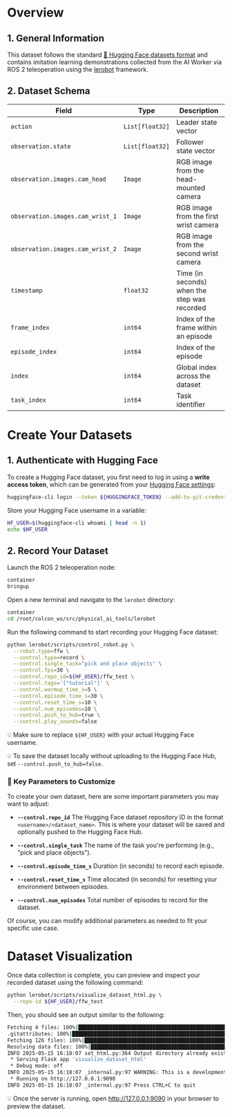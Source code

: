 # Overview
## 1. General Information

This dataset follows the standard [🤗 Hugging Face datasets format](https://huggingface.co/docs/datasets/index) and contains imitation learning demonstrations collected from the AI Worker via ROS 2 teleoperation using the [lerobot](https://github.com/huggingface/lerobot) framework.


## 2. Dataset Schema

| Field               | Type             | Description |
|--------------------|------------------|-------------|
| `action`           | `List[float32]`  | Leader state vector |
| `observation.state`| `List[float32]`  | Follower state vector |
| `observation.images.cam_head`     | `Image`          | RGB image from the head-mounted camera |
| `observation.images.cam_wrist_1`  | `Image`          | RGB image from the first wrist camera |
| `observation.images.cam_wrist_2`  | `Image`          | RGB image from the second wrist camera |
| `timestamp`                       | `float32`        | Time (in seconds) when the step was recorded |
| `frame_index`                     | `int64`          | Index of the frame within an episode |
| `episode_index`                   | `int64`          | Index of the episode |
| `index`                           | `int64`          | Global index across the dataset |
| `task_index`                      | `int64`          | Task identifier |


# Create Your Datasets
## 1. Authenticate with Hugging Face

To create a Hugging Face dataset, you first need to log in using a **write access token**, which can be generated from your [Hugging Face settings](https://huggingface.co/settings/tokens):

```bash
huggingface-cli login --token ${HUGGINGFACE_TOKEN} --add-to-git-credential
```

Store your Hugging Face username in a variable:

```bash
HF_USER=$(huggingface-cli whoami | head -n 1)
echo $HF_USER
```
## 2. Record Your Dataset

Launch the ROS 2 teleoperation node:

```bash
container
bringup
```

Open a new terminal and navigate to the `lerobot` directory:
```bash
container
cd /root/colcon_ws/src/physical_ai_tools/lerobot
```

Run the following command to start recording your Hugging Face dataset:
```bash
python lerobot/scripts/control_robot.py \
  --robot.type=ffw \
  --control.type=record \
  --control.single_task="pick and place objects" \
  --control.fps=30 \
  --control.repo_id=${HF_USER}/ffw_test \
  --control.tags='["tutorial"]' \
  --control.warmup_time_s=5 \
  --control.episode_time_s=30 \
  --control.reset_time_s=10 \
  --control.num_episodes=10 \
  --control.push_to_hub=true \
  --control.play_sounds=false

```
💡 Make sure to replace `${HF_USER}` with your actual Hugging Face username.

💡 To save the dataset locally without uploading to the Hugging Face Hub, set `--control.push_to_hub=false`.

### 🔧 Key Parameters to Customize

To create your own dataset, here are some important parameters you may want to adjust:

- **`--control.repo_id`**
  The Hugging Face dataset repository ID in the format `<username>/<dataset_name>`. This is where your dataset will be saved and optionally pushed to the Hugging Face Hub.

- **`--control.single_task`**
  The name of the task you're performing (e.g., "pick and place objects").

- **`--control.episode_time_s`**
  Duration (in seconds) to record each episode.

- **`--control.reset_time_s`**
  Time allocated (in seconds) for resetting your environment between episodes.

- **`--control.num_episodes`**
  Total number of episodes to record for the dataset.

Of course, you can modify additional parameters as needed to fit your specific use case.

# Dataset Visualization

Once data collection is complete, you can preview and inspect your recorded dataset using the following command:

```bash
python lerobot/scripts/visualize_dataset_html.py \
  --repo-id ${HF_USER}/ffw_test
```

Then, you should see an output similar to the following:
```bash
Fetching 4 files: 100%|███████████████████████████████████████████████████████████████████████████████████████████████████████████████████| 4/4 [00:00<00:00, 3457.79it/s]
.gitattributes: 100%|████████████████████████████████████████████████████████████████████████████████████████████████████████████████| 2.46k/2.46k [00:00<00:00, 45.9MB/s]
Fetching 126 files: 100%|██████████████████████████████████████████████████████████████████████████████████████████████████████████████| 126/126 [00:00<00:00, 266.66it/s]
Resolving data files: 100%|███████████████████████████████████████████████████████████████████████████████████████████████████████████| 30/30 [00:00<00:00, 662258.53it/s]
INFO 2025-05-15 16:18:07 set_html.py:364 Output directory already exists. Loading from it: '/tmp/lerobot_visualize_dataset_uo6ddbb1'
 * Serving Flask app 'visualize_dataset_html'
 * Debug mode: off
INFO 2025-05-15 16:18:07 _internal.py:97 WARNING: This is a development server. Do not use it in a production deployment. Use a production WSGI server instead.
 * Running on http://127.0.0.1:9090
INFO 2025-05-15 16:18:07 _internal.py:97 Press CTRL+C to quit
```

💡 Once the server is running, open http://127.0.0.1:9090 in your browser to preview the dataset.
